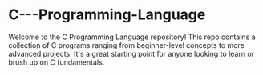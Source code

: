 # C---Programming-Language
Welcome to the C Programming Language repository! This repo contains a collection of C programs ranging from beginner-level concepts to more advanced projects. It's a great starting point for anyone looking to learn or brush up on C fundamentals.
